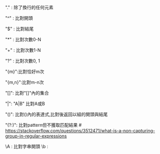 "."  : 除了換行的任何元素

"^" : 比對開頭

"$" : 比對結尾

"*" : 比對次數0-N

"+" : 比對次數1-N

"?" : 比對次數0, 1

"{m}":比對恰好m次

"{m,n}":比對m-n次

"[]": 比對"[]"內的集合

 "|": "A|B" 比對A或B

"()": 比對()內的表達式,比對後返回以組的開頭與結尾

"(?:)": 比對pattern但不獲取匹配結果 # https://stackoverflow.com/questions/3512471/what-is-a-non-capturing-group-in-regular-expressions


\A : 比對字串開頭
\b : 